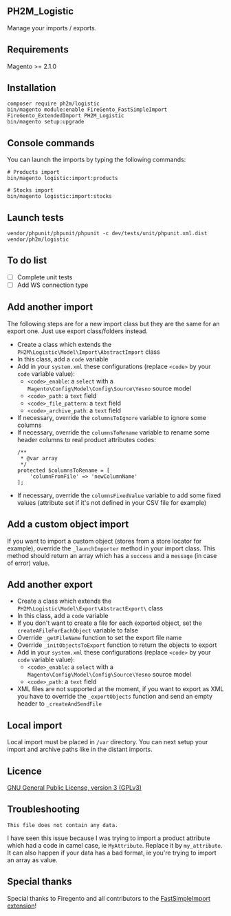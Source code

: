PH2M_Logistic
-------
Manage your imports / exports.

Requirements
------------
Magento >= 2.1.0

Installation
------------
```
composer require ph2m/logistic
bin/magento module:enable FireGento_FastSimpleImport FireGento_ExtendedImport PH2M_Logistic
bin/magento setup:upgrade
```

Console commands
----------------
You can launch the imports by typing the following commands:
```
# Products import
bin/magento logistic:import:products

# Stocks import
bin/magento logistic:import:stocks
```

Launch tests
------------
```
vendor/phpunit/phpunit/phpunit -c dev/tests/unit/phpunit.xml.dist vendor/ph2m/logistic
```

To do list
----------
- [ ] Complete unit tests
- [ ] Add WS connection type

Add another import
-------------------------
The following steps are for a new import class but they are the same for an export one. Just use export class/folders instead.

- Create a class which extends the `PH2M\Logistic\Model\Import\AbstractImport` class
- In this class, add a `code` variable
- Add in your `system.xml` these configurations (replace `<code>` by your `code` variable value):
    - `<code>_enable`: a `select` with a `Magento\Config\Model\Config\Source\Yesno` source model
    - `<code>_path`: a `text` field
    - `<code>_file_pattern`: a `text` field
    - `<code>_archive_path`: a `text` field
- If necessary, override the `columnsToIgnore` variable to ignore some columns
- If necessary, override the `columnsToRename` variable to rename some header columns to real product attributes codes:
    ```
    /**
     * @var array
     */
    protected $columnsToRename = [
        'columnFromFile' => 'newColumnName'
    ]; 
    ```
- If necessary, override the `columnsFixedValue` variable to add some fixed values (attribute set if it's not defined in your CSV file for example)

Add a custom object import
--------------------------
If you want to import a custom object (stores from a store locator for example), override the `_launchImporter` method in your import class.
This method should return an array which has a `success` and a `message` (in case of error) value.

Add another export
------------------
- Create a class which extends the `PH2M\Logistic\Model\Export\AbstractExport\` class
- In this class, add a `code` variable
- If you don't want to create a file for each exported object, set the `createAFileForEachObject` variable to false 
- Override `_getFileName` function to set the export file name
- Override `_initObjectsToExport` function to return the objects to export
- Add in your `system.xml` these configurations (replace `<code>` by your `code` variable value):
    - `<code>_enable`: a `select` with a `Magento\Config\Model\Config\Source\Yesno` source model
    - `<code>_path`: a `text` field
- XML files are not supported at the moment, if you want to export as XML you have to override the `_exportObjects` function and send an empty header to `_createAndSendFile`

Local import
-------
Local import must be placed in `/var` directory. You can next setup your import and archive paths like in the distant imports.

Licence
-------
[GNU General Public License, version 3 (GPLv3)](http://opensource.org/licenses/gpl-3.0)

Troubleshooting
---------------
```
This file does not contain any data.
```
I have seen this issue because I was trying to import a product attribute which had a code in camel case, ie `MyAttribute`. Replace it by `my_attribute`.
It can also happen if your data has a bad format, ie you're trying to import an array as value.

Special thanks
--------------
Special thanks to Firegento and all contributors to the [FastSimpleImport extension](https://github.com/firegento/FireGento_FastSimpleImport2)!
